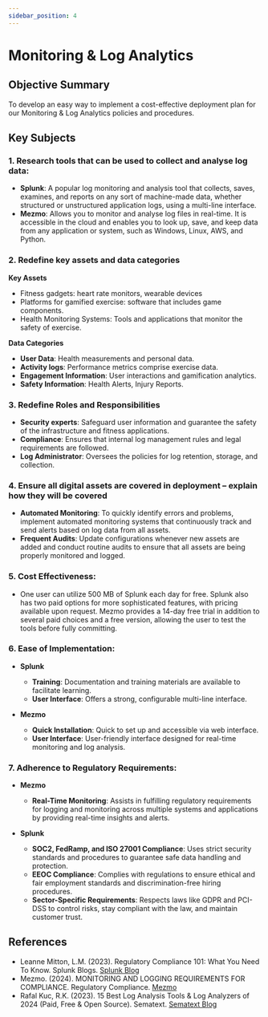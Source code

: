 ```yaml
---
sidebar_position: 4
---
```


# Monitoring & Log Analytics  

## Objective Summary
To develop an easy way to implement a cost-effective deployment plan for our Monitoring & Log Analytics policies and procedures.  

## Key Subjects  

### 1. Research tools that can be used to collect and analyse log data:
- **Splunk**: A popular log monitoring and analysis tool that collects, saves, examines, and reports on any sort of machine-made data, whether structured or unstructured application logs, using a multi-line interface.  
- **Mezmo**: Allows you to monitor and analyse log files in real-time. It is accessible in the cloud and enables you to look up, save, and keep data from any application or system, such as Windows, Linux, AWS, and Python.  

### 2. Redefine key assets and data categories  
**Key Assets**
- Fitness gadgets: heart rate monitors, wearable devices  
- Platforms for gamified exercise: software that includes game components.  
- Health Monitoring Systems: Tools and applications that monitor the safety of exercise.  

**Data Categories**
- **User Data**: Health measurements and personal data.  
- **Activity logs**: Performance metrics comprise exercise data.  
- **Engagement Information**: User interactions and gamification analytics.  
- **Safety Information**: Health Alerts, Injury Reports.  

### 3. Redefine Roles and Responsibilities  
- **Security experts**: Safeguard user information and guarantee the safety of the infrastructure and fitness applications.  
- **Compliance**: Ensures that internal log management rules and legal requirements are followed.  
- **Log Administrator**: Oversees the policies for log retention, storage, and collection.  

### 4. Ensure all digital assets are covered in deployment – explain how they will be covered  
- **Automated Monitoring**: To quickly identify errors and problems, implement automated monitoring systems that continuously track and send alerts based on log data from all assets.  
- **Frequent Audits**: Update configurations whenever new assets are added and conduct routine audits to ensure that all assets are being properly monitored and logged.  

### 5. Cost Effectiveness:
- One user can utilize 500 MB of Splunk each day for free. Splunk also has two paid options for more sophisticated features, with pricing available upon request. Mezmo provides a 14-day free trial in addition to several paid choices and a free version, allowing the user to test the tools before fully committing.  

### 6. Ease of Implementation:  
- **Splunk**  
  - **Training**: Documentation and training materials are available to facilitate learning.  
  - **User Interface**: Offers a strong, configurable multi-line interface.  

- **Mezmo**  
  - **Quick Installation**: Quick to set up and accessible via web interface.  
  - **User Interface**: User-friendly interface designed for real-time monitoring and log analysis.  

### 7. Adherence to Regulatory Requirements:  
- **Mezmo**   
  - **Real-Time Monitoring**: Assists in fulfilling regulatory requirements for logging and monitoring across multiple systems and applications by providing real-time insights and alerts.  

- **Splunk**  
  - **SOC2, FedRamp, and ISO 27001 Compliance**: Uses strict security standards and procedures to guarantee safe data handling and protection.  
  - **EEOC Compliance**: Complies with regulations to ensure ethical and fair employment standards and discrimination-free hiring procedures.  
  - **Sector-Specific Requirements**: Respects laws like GDPR and PCI-DSS to control risks, stay compliant with the law, and maintain customer trust.  

## References  
- Leanne Mitton, L.M. (2023). Regulatory Compliance 101: What You Need To Know. Splunk Blogs. [Splunk Blog](https://www.splunk.com/en_us/blog/learn/regulatory-compliance.html)  
- Mezmo. (2024). MONITORING AND LOGGING REQUIREMENTS FOR COMPLIANCE. Regulatory Compliance. [Mezmo](https://www.mezmo.com/learn-observability/monitoring-and-logging-requirements-for-compliance)  
- Rafal Kuc, R.K. (2023). 15 Best Log Analysis Tools & Log Analyzers of 2024 (Paid, Free & Open Source). Sematext. [Sematext Blog](https://sematext.com/blog/log-analysis-tools/)
